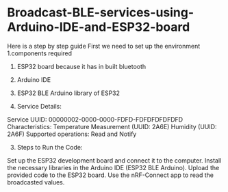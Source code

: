 # Broadcast-BLE-services-using-Arduino-IDE-and-ESP32-board

Here is a step by step guide 
First we need to set up the environment 
1.components required 
  1. ESP32 board because it has in built bluetooth
  2. Arduino IDE 
  3. ESP32 BLE Arduino library of ESP32
    
2. Service Details:

Service UUID: 00000002-0000-0000-FDFD-FDFDFDFDFDFD
Characteristics:
Temperature Measurement (UUID: 2A6E)
Humidity (UUID: 2A6F)
Supported operations: Read and Notify

3. Steps to Run the Code:

Set up the ESP32 development board and connect it to the computer.
Install the necessary libraries in the Arduino IDE (ESP32 BLE Arduino).
Upload the provided code to the ESP32 board.
Use the nRF-Connect app to read the broadcasted values.
